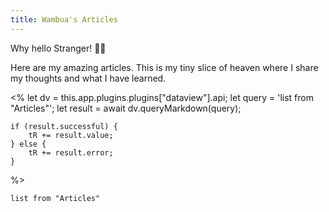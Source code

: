 ```yaml
---
title: Wambua's Articles
---
```


Why hello Stranger! 👋😀

Here are my amazing articles. This is my tiny slice of heaven where I share my thoughts and what I have learned.

<%
	let dv = this.app.plugins.plugins["dataview"].api;
	let query = 'list from "Articles"';
	let result = await dv.queryMarkdown(query);
	
	if (result.successful) {
		tR += result.value;
	} else {
		tR += result.error;
	}
%>



```dataview
list from "Articles"
```




